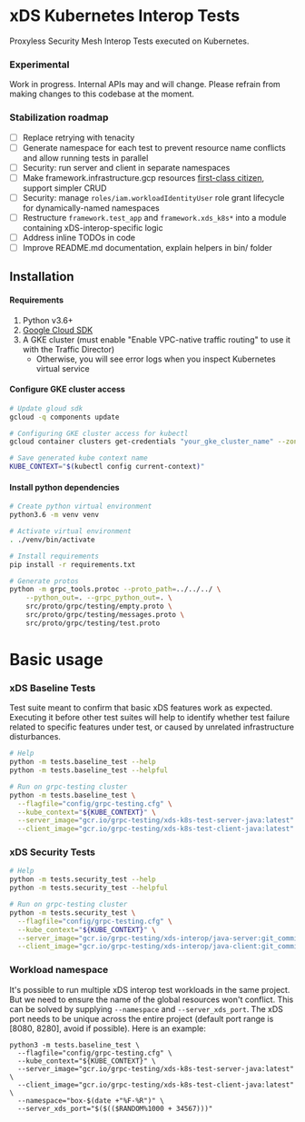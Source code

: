 # xDS Kubernetes Interop Tests

Proxyless Security Mesh Interop Tests executed on Kubernetes.

### Experimental
Work in progress. Internal APIs may and will change. Please refrain from making 
changes to this codebase at the moment.

### Stabilization roadmap 
- [ ] Replace retrying with tenacity
- [ ] Generate namespace for each test to prevent resource name conflicts and
      allow running tests in parallel
- [ ] Security: run server and client in separate namespaces
- [ ] Make framework.infrastructure.gcp resources [first-class citizen](https://en.wikipedia.org/wiki/First-class_citizen),
      support simpler CRUD
- [ ] Security: manage `roles/iam.workloadIdentityUser` role grant lifecycle
      for dynamically-named namespaces 
- [ ] Restructure `framework.test_app` and `framework.xds_k8s*` into a module
      containing xDS-interop-specific logic
- [ ] Address inline TODOs in code
- [ ] Improve README.md documentation, explain helpers in bin/ folder

## Installation

#### Requirements
1. Python v3.6+
2. [Google Cloud SDK](https://cloud.google.com/sdk/docs/install)
3. A GKE cluster (must enable "Enable VPC-native traffic routing" to use it with the Traffic Director)
    * Otherwise, you will see error logs when you inspect Kubernetes virtual service

#### Configure GKE cluster access

```sh
# Update gloud sdk
gcloud -q components update

# Configuring GKE cluster access for kubectl
gcloud container clusters get-credentials "your_gke_cluster_name" --zone "your_gke_cluster_zone"

# Save generated kube context name
KUBE_CONTEXT="$(kubectl config current-context)"
``` 

#### Install python dependencies

```sh
# Create python virtual environment
python3.6 -m venv venv

# Activate virtual environment
. ./venv/bin/activate

# Install requirements
pip install -r requirements.txt

# Generate protos
python -m grpc_tools.protoc --proto_path=../../../ \
    --python_out=. --grpc_python_out=. \
    src/proto/grpc/testing/empty.proto \
    src/proto/grpc/testing/messages.proto \
    src/proto/grpc/testing/test.proto
```

# Basic usage

### xDS Baseline Tests

Test suite meant to confirm that basic xDS features work as expected.
Executing it before other test suites will help to identify whether test failure
related to specific features under test, or caused by unrelated infrastructure
disturbances.

```sh
# Help
python -m tests.baseline_test --help
python -m tests.baseline_test --helpful

# Run on grpc-testing cluster
python -m tests.baseline_test \
  --flagfile="config/grpc-testing.cfg" \
  --kube_context="${KUBE_CONTEXT}" \
  --server_image="gcr.io/grpc-testing/xds-k8s-test-server-java:latest" \
  --client_image="gcr.io/grpc-testing/xds-k8s-test-client-java:latest"
```

### xDS Security Tests
```sh
# Help
python -m tests.security_test --help
python -m tests.security_test --helpful

# Run on grpc-testing cluster
python -m tests.security_test \
  --flagfile="config/grpc-testing.cfg" \
  --kube_context="${KUBE_CONTEXT}" \
  --server_image="gcr.io/grpc-testing/xds-interop/java-server:git_commit_hash" \
  --client_image="gcr.io/grpc-testing/xds-interop/java-client:git_commit_hash"
```

### Workload namespace

It's possible to run multiple xDS interop test workloads in the same project.
But we need to ensure the name of the global resources won't conflict. This can
be solved by supplying `--namespace` and `--server_xds_port`. The xDS port needs
to be unique across the entire project (default port range is [8080, 8280],
avoid if possible). Here is an example:

```shell
python3 -m tests.baseline_test \
  --flagfile="config/grpc-testing.cfg" \
  --kube_context="${KUBE_CONTEXT}" \
  --server_image="gcr.io/grpc-testing/xds-k8s-test-server-java:latest" \
  --client_image="gcr.io/grpc-testing/xds-k8s-test-client-java:latest" \
  --namespace="box-$(date +"%F-%R")" \
  --server_xds_port="$($(($RANDOM%1000 + 34567)))"
```
